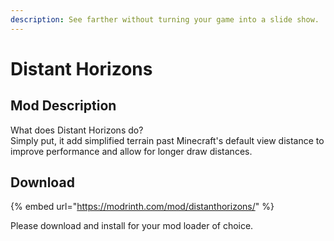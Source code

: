 ```yaml
---
description: See farther without turning your game into a slide show.
---
```


# Distant Horizons

## Mod Description

What does Distant Horizons do?\
Simply put, it add simplified terrain past Minecraft's default view distance to improve performance and allow for longer draw distances.

## Download

{% embed url="https://modrinth.com/mod/distanthorizons/" %}

Please download and install for your mod loader of choice.

